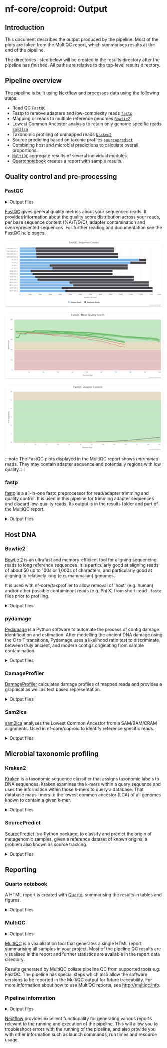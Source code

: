 # nf-core/coproid: Output

## Introduction

This document describes the output produced by the pipeline. Most of the plots are taken from the MultiQC report, which summarises results at the end of the pipeline.

The directories listed below will be created in the results directory after the pipeline has finished. All paths are relative to the top-level results directory.

## Pipeline overview

The pipeline is built using [Nextflow](https://www.nextflow.io/) and processes data using the following steps:

- Read QC [`FastQC`](#fastqc)
- Fastp to remove adapters and low-complexity reads [`fastp`](#fastp)
- Mapping or reads to multiple reference genomes [`Bowtie2`](#bowtie2)
- Lowest Common Ancestor analysis to retain only genome specific reads [`sam2lca`](#sam2lca)
- Taxonomic profiling of unmapped reads [`kraken2`](#kraken2)
- Source predicting based on taxonic profiles [`sourcepredict`](#sourcepredict)
- Combining host and microbial predictions to calculate overall proportions.
- [`MultiQC`](#multiqc) aggregate results of several individual modules.
- [Quartonotebook](#quarto-notebook) creates a report with sample results.

## Quality control and pre-processing

### FastQC

<details markdown="1">
<summary>Output files</summary>

- `fastqc/`
  - `*_fastqc.html`: FastQC report containing quality metrics.
  - `*_fastqc.zip`: Zip archive containing the FastQC report, tab-delimited data file and plot images.

</details>

[FastQC](http://www.bioinformatics.babraham.ac.uk/projects/fastqc/) gives general quality metrics about your sequenced reads. It provides information about the quality score distribution across your reads, per base sequence content (%A/T/G/C), adapter contamination and overrepresented sequences. For further reading and documentation see the [FastQC help pages](http://www.bioinformatics.babraham.ac.uk/projects/fastqc/Help/).

![MultiQC - FastQC sequence counts plot](images/mqc_fastqc_counts.png)

![MultiQC - FastQC mean quality scores plot](images/mqc_fastqc_quality.png)

![MultiQC - FastQC adapter content plot](images/mqc_fastqc_adapter.png)

:::note
The FastQC plots displayed in the MultiQC report shows _untrimmed_ reads. They may contain adapter sequence and potentially regions with low quality.
:::

### fastp

[fastp](https://github.com/OpenGene/fastp) is a all-in-one fastq preprocessor for read/adapter trimming and quality control. It is used in this pipeline for trimming adapter sequences and discard low-quality reads. Its output is in the results folder and part of the MultiQC report.

<details markdown="1">
<summary>Output files</summary>

- `QC_shortreads/fastp/[sample]/`
  - `fastp.html`: Interactive report
  - `fastp.json`: Report in json format

</details>

## Host DNA

### Bowtie2

[Bowtie 2](https://bowtie-bio.sourceforge.net/bowtie2/index.shtml) is an ultrafast and memory-efficient tool for aligning sequencing reads to long reference sequences. It is particularly good at aligning reads of about 50 up to 100s or 1,000s of characters, and particularly good at aligning to relatively long (e.g. mammalian) genomes.

It is used with nf-core/taxprofiler to allow removal of 'host' (e.g. human) and/or other possible contaminant reads (e.g. Phi X) from short-read `.fastq` files prior to profiling.

<details markdown="1">
<summary>Output files</summary>

- `bowtie2/`
  - `<sample_id>.bam`: BAM file containing reads that aligned against the user-supplied reference genome as well as unmapped reads.
  - `<sample_id>.bowtie2.log`: log file about the mapped reads.
  - `<sample_id>.unmapped.fastq.gz`: the off-target reads from the mapping that is used in downstream steps.

</details>

### pydamage

[Pydamage](https://pydamage.readthedocs.io/en/latest/index.html) is a Python software to automate the process of contig damage identification and estimation. After modelling the ancient DNA damage using the C to T transitions, Pydamage uses a likelihood ratio test to discriminate between truly ancient, and modern contigs originating from sample contamination.

<details markdown="1">
<summary>Output files</summary>

- `pydamage/`
  - `pydamage_results/`:
    - `<sample_id>-<reference>_pydamage_results.csv`: pydamage results per sample.
  - `<file_prefix>.pydamage_merged_report.csv`: merged pydamage results.

</details>

### DamageProfiler

[DamageProfiler](https://damageprofiler.readthedocs.io/en/latest/) calculates damage profiles of mapped reads and provides a graphical as well as text based representation.

<details markdown="1">
<summary>Output files</summary>

- `damageprofiler/`
  - `<sample_id>-<reference>/`: directory per sample and reference with the damageprofiler results.
  - `<file_prefix>.damageprofiler_merged_report.csv`: merged damageprofiler results.

</details>

### Sam2lca

[sam2lca](https://sam2lca.readthedocs.io/en/latest/) analyses the Lowest Common Ancestor from a SAM/BAM/CRAM alignments. Used in nf-core/coproid to identify reference specific reads.

<details markdown="1">
<summary>Output files</summary>

- `sam2lca/`
  - `<sample_id>.sam2lca.csv`: sam2lca csv report per sample, summarising the mapped reads per TAXID.
  - `<sample_id>.sam2lca.json`: sam2lca json report per sample, summarising the mapped reads per TAXID.
  - `<file_prefix>.sam2lca_merged_report.csv`: merged csv report of all samples.
  - `<sam2lca_acc2tax>.*`: sam2lca taxonomy files.
  - `sam2lca_db/`: directory containing sam2lca database files.

</details>

## Microbial taxonomic profiling

### Kraken2

[Kraken](https://ccb.jhu.edu/software/kraken2/) is a taxonomic sequence classifier that assigns taxonomic labels to DNA sequences. Kraken examines the k-mers within a query sequence and uses the information within those k-mers to query a database. That database maps -mers to the lowest common ancestor (LCA) of all genomes known to contain a given k-mer.

<details markdown="1">
<summary>Output files</summary>

- `kraken2/`
  - `<sample_id>.kraken2.report.txt`: A Kraken2 report that summarises the fraction abundance, taxonomic ID, number of Kmers, taxonomic path of all the hits in the Kraken2 run for a given sample.
- `kraken/`
  - `<file_prefix>.kraken2_merged_report.csv`: A combined profile of all samples aligned to a given database.
  - `<sample_id>.<kmer/read>_kraken_parsed.csv`: CSV file per sample, summarising taxonomic ID and number of reads.

</details>

### SourcePredict

[SourcePredict](https://sourcepredict.readthedocs.io/en/latest/usage.html) is a Python package, to classify and predict the origin of metagenomic samples, given a reference dataset of known origins, a problem also known as source tracking.

<details markdown="1">
<summary>Output files</summary>

- `sourcepredict/`
  - `<file_prefix>.embedding.sourcepredict.csv`: Sourcepredict embedding file, with all the PC coordinates for the PC plot.
  - `<file_prefix>.report.sourcepredict.csv`: Sourcepredict report with the estimated source predictions per sample.

</details>

## Reporting

### Quarto notebook

A HTML report is created with [Quarto](https://quarto.org/), summarising the results in tables and figures.

<details markdown="1">
<summary>Output files</summary>

- `coproid_report/`
  - `_extensions/`: directory with nf-core theme extensions.
  - `<file_prefix>_quarto_report.qmd`: markdown report file.
  - `<file_prefix>_report.html`: a standalone HTML report file that can be viewed in your web browser.

</details>

### MultiQC

<details markdown="1">
<summary>Output files</summary>

- `multiqc/`
  - `multiqc_report.html`: a standalone HTML file that can be viewed in your web browser.
  - `multiqc_data/`: directory containing parsed statistics from the different tools used in the pipeline.
  - `multiqc_plots/`: directory containing static images from the report in various formats.

</details>

[MultiQC](http://multiqc.info) is a visualization tool that generates a single HTML report summarising all samples in your project. Most of the pipeline QC results are visualised in the report and further statistics are available in the report data directory.

Results generated by MultiQC collate pipeline QC from supported tools e.g. FastQC. The pipeline has special steps which also allow the software versions to be reported in the MultiQC output for future traceability. For more information about how to use MultiQC reports, see <http://multiqc.info>.

### Pipeline information

<details markdown="1">
<summary>Output files</summary>

- `pipeline_info/`
  - Reports generated by Nextflow: `execution_report.html`, `execution_timeline.html`, `execution_trace.txt` and `pipeline_dag.dot`/`pipeline_dag.svg`.
  - Reports generated by the pipeline: `pipeline_report.html`, `pipeline_report.txt` and `software_versions.yml`. The `pipeline_report*` files will only be present if the `--email` / `--email_on_fail` parameter's are used when running the pipeline.
  - Reformatted samplesheet files used as input to the pipeline: `samplesheet.valid.csv`.
  - Parameters used by the pipeline run: `params.json`.

</details>

[Nextflow](https://www.nextflow.io/docs/latest/tracing.html) provides excellent functionality for generating various reports relevant to the running and execution of the pipeline. This will allow you to troubleshoot errors with the running of the pipeline, and also provide you with other information such as launch commands, run times and resource usage.

